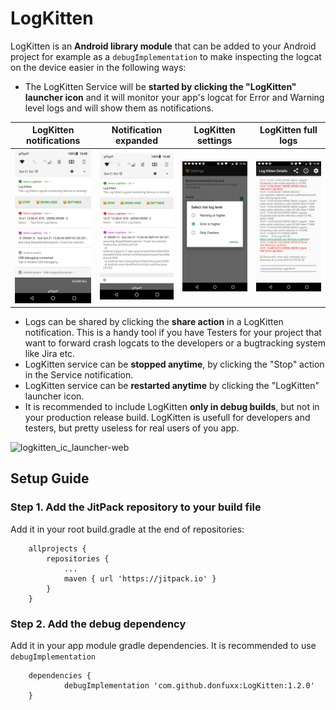 # LogKitten

LogKitten is an **Android library module** that can be added to your Android project for example as a `debugImplementation` to make inspecting the logcat on the device easier in the following ways:
 - The LogKitten Service will be **started by clicking the "LogKitten" launcher icon** and it will monitor your app's logcat for Error and Warning level logs and will show them as notifications.

LogKitten notifications | Notification expanded | LogKitten settings | LogKitten full logs
------------ | ------------- | ------------ | -------------
![LogKitten notifications](https://github.com/donfuxx/LogKitten/blob/master/media/logkitten-screenshot-1.png?raw=true)|![Notification expanded](https://github.com/donfuxx/LogKitten/blob/master/media/logkitten-screenshot-2.png?raw=true)|![LogKitten settings](https://github.com/donfuxx/LogKitten/blob/master/media/logkitten-screenshot-3.png?raw=true)|![LogKitten full logs](https://github.com/donfuxx/LogKitten/blob/master/media/logkitten-screenshot-4.png?raw=true)
 
 - Logs can be shared by clicking the **share action** in a LogKitten notification. This is a handy tool if you have Testers for your project that want to forward crash logcats to the developers or a bugtracking system like Jira etc.
 - LogKitten service can be **stopped anytime**, by clicking the "Stop" action in the Service notification.
 - LogKitten service can be **restarted anytime** by clicking the "LogKitten" launcher icon.
 - It is recommended to include LogKitten **only in debug builds**, but not in your production release build. LogKitten is usefull for developers and testers, but pretty useless for real users of you app.

![logkitten_ic_launcher-web](https://user-images.githubusercontent.com/8261416/44672957-04be7200-aa22-11e8-987d-bdc8c51d3f29.png)

## Setup Guide

### Step 1. Add the JitPack repository to your build file
Add it in your root build.gradle at the end of repositories:

    	allprojects {
    		repositories {
    			...
    			maven { url 'https://jitpack.io' }
    		}
    	}

### Step 2. Add the debug dependency
Add it in your app module gradle dependencies. It is recommended to use `debugImplementation`

    	dependencies {
    	        debugImplementation 'com.github.donfuxx:LogKitten:1.2.0'
    	}
